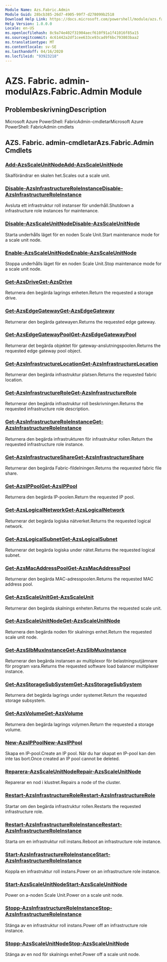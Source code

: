 ```yaml
---
Module Name: Azs.Fabric.Admin
Module Guid: 28bcb385-26d7-4905-99f7-d278099b2518
Download Help Link: https://docs.microsoft.com/powershell/module/azs.fabric.admin
Help Version: 1.0.0.0
Locale: en-US
ms.openlocfilehash: 8c9a74e402f31904aecf610f91a1f41016f85a15
ms.sourcegitcommit: 4c61442a2df1cee633ce93cad9f6bc793803baa2
ms.translationtype: MT
ms.contentlocale: sv-SE
ms.lasthandoff: 04/16/2020
ms.locfileid: "93923218"
---
```

# <span data-ttu-id="fee97-101">AZS. Fabric. admin-modul</span><span class="sxs-lookup"><span data-stu-id="fee97-101">Azs.Fabric.Admin Module</span></span>
## <span data-ttu-id="fee97-102">Problembeskrivning</span><span class="sxs-lookup"><span data-stu-id="fee97-102">Description</span></span>
<span data-ttu-id="fee97-103">Microsoft Azure PowerShell: FabricAdmin-cmdletar</span><span class="sxs-lookup"><span data-stu-id="fee97-103">Microsoft Azure PowerShell: FabricAdmin cmdlets</span></span>

## <span data-ttu-id="fee97-104">AZS. Fabric. admin-cmdletar</span><span class="sxs-lookup"><span data-stu-id="fee97-104">Azs.Fabric.Admin Cmdlets</span></span>
### [<span data-ttu-id="fee97-105">Add-AzsScaleUnitNode</span><span class="sxs-lookup"><span data-stu-id="fee97-105">Add-AzsScaleUnitNode</span></span>](Add-AzsScaleUnitNode.md)
<span data-ttu-id="fee97-106">Skalförändrar en skalen het.</span><span class="sxs-lookup"><span data-stu-id="fee97-106">Scales out a scale unit.</span></span>

### [<span data-ttu-id="fee97-107">Disable-AzsInfrastructureRoleInstance</span><span class="sxs-lookup"><span data-stu-id="fee97-107">Disable-AzsInfrastructureRoleInstance</span></span>](Disable-AzsInfrastructureRoleInstance.md)
<span data-ttu-id="fee97-108">Avsluta ett infrastruktur roll instanser för underhåll.</span><span class="sxs-lookup"><span data-stu-id="fee97-108">Shutdown a infrastructure role instances for maintenance.</span></span>

### [<span data-ttu-id="fee97-109">Disable-AzsScaleUnitNode</span><span class="sxs-lookup"><span data-stu-id="fee97-109">Disable-AzsScaleUnitNode</span></span>](Disable-AzsScaleUnitNode.md)
<span data-ttu-id="fee97-110">Starta underhålls läget för en noden Scale Unit.</span><span class="sxs-lookup"><span data-stu-id="fee97-110">Start maintenance mode for a scale unit node.</span></span>

### [<span data-ttu-id="fee97-111">Enable-AzsScaleUnitNode</span><span class="sxs-lookup"><span data-stu-id="fee97-111">Enable-AzsScaleUnitNode</span></span>](Enable-AzsScaleUnitNode.md)
<span data-ttu-id="fee97-112">Stoppa underhålls läget för en noden Scale Unit.</span><span class="sxs-lookup"><span data-stu-id="fee97-112">Stop maintenance mode for a scale unit node.</span></span>

### [<span data-ttu-id="fee97-113">Get-AzsDrive</span><span class="sxs-lookup"><span data-stu-id="fee97-113">Get-AzsDrive</span></span>](Get-AzsDrive.md)
<span data-ttu-id="fee97-114">Returnera den begärda lagrings enheten.</span><span class="sxs-lookup"><span data-stu-id="fee97-114">Return the requested a storage drive.</span></span>

### [<span data-ttu-id="fee97-115">Get-AzsEdgeGateway</span><span class="sxs-lookup"><span data-stu-id="fee97-115">Get-AzsEdgeGateway</span></span>](Get-AzsEdgeGateway.md)
<span data-ttu-id="fee97-116">Returnerar den begärda gatewayen.</span><span class="sxs-lookup"><span data-stu-id="fee97-116">Returns the requested edge gateway.</span></span>

### [<span data-ttu-id="fee97-117">Get-AzsEdgeGatewayPool</span><span class="sxs-lookup"><span data-stu-id="fee97-117">Get-AzsEdgeGatewayPool</span></span>](Get-AzsEdgeGatewayPool.md)
<span data-ttu-id="fee97-118">Returnerar det begärda objektet för gateway-anslutningspoolen.</span><span class="sxs-lookup"><span data-stu-id="fee97-118">Returns the requested edge gateway pool object.</span></span>

### [<span data-ttu-id="fee97-119">Get-AzsInfrastructureLocation</span><span class="sxs-lookup"><span data-stu-id="fee97-119">Get-AzsInfrastructureLocation</span></span>](Get-AzsInfrastructureLocation.md)
<span data-ttu-id="fee97-120">Returnerar den begärda infrastruktur platsen.</span><span class="sxs-lookup"><span data-stu-id="fee97-120">Returns the requested fabric location.</span></span>

### [<span data-ttu-id="fee97-121">Get-AzsInfrastructureRole</span><span class="sxs-lookup"><span data-stu-id="fee97-121">Get-AzsInfrastructureRole</span></span>](Get-AzsInfrastructureRole.md)
<span data-ttu-id="fee97-122">Returnerar den begärda infrastruktur roll beskrivningen.</span><span class="sxs-lookup"><span data-stu-id="fee97-122">Returns the requested infrastructure role description.</span></span>

### [<span data-ttu-id="fee97-123">Get-AzsInfrastructureRoleInstance</span><span class="sxs-lookup"><span data-stu-id="fee97-123">Get-AzsInfrastructureRoleInstance</span></span>](Get-AzsInfrastructureRoleInstance.md)
<span data-ttu-id="fee97-124">Returnera den begärda infrastrukturen för infrastruktur rollen.</span><span class="sxs-lookup"><span data-stu-id="fee97-124">Return the requested infrastructure role instance.</span></span>

### [<span data-ttu-id="fee97-125">Get-AzsInfrastructureShare</span><span class="sxs-lookup"><span data-stu-id="fee97-125">Get-AzsInfrastructureShare</span></span>](Get-AzsInfrastructureShare.md)
<span data-ttu-id="fee97-126">Returnerar den begärda Fabric-fildelningen.</span><span class="sxs-lookup"><span data-stu-id="fee97-126">Returns the requested fabric file share.</span></span>

### [<span data-ttu-id="fee97-127">Get-AzsIPPool</span><span class="sxs-lookup"><span data-stu-id="fee97-127">Get-AzsIPPool</span></span>](Get-AzsIPPool.md)
<span data-ttu-id="fee97-128">Returnera den begärda IP-poolen.</span><span class="sxs-lookup"><span data-stu-id="fee97-128">Return the requested IP pool.</span></span>

### [<span data-ttu-id="fee97-129">Get-AzsLogicalNetwork</span><span class="sxs-lookup"><span data-stu-id="fee97-129">Get-AzsLogicalNetwork</span></span>](Get-AzsLogicalNetwork.md)
<span data-ttu-id="fee97-130">Returnerar det begärda logiska nätverket.</span><span class="sxs-lookup"><span data-stu-id="fee97-130">Returns the requested logical network.</span></span>

### [<span data-ttu-id="fee97-131">Get-AzsLogicalSubnet</span><span class="sxs-lookup"><span data-stu-id="fee97-131">Get-AzsLogicalSubnet</span></span>](Get-AzsLogicalSubnet.md)
<span data-ttu-id="fee97-132">Returnerar det begärda logiska under nätet.</span><span class="sxs-lookup"><span data-stu-id="fee97-132">Returns the requested logical subnet.</span></span>

### [<span data-ttu-id="fee97-133">Get-AzsMacAddressPool</span><span class="sxs-lookup"><span data-stu-id="fee97-133">Get-AzsMacAddressPool</span></span>](Get-AzsMacAddressPool.md)
<span data-ttu-id="fee97-134">Returnerar den begärda MAC-adresspoolen.</span><span class="sxs-lookup"><span data-stu-id="fee97-134">Returns the requested MAC address pool.</span></span>

### [<span data-ttu-id="fee97-135">Get-AzsScaleUnit</span><span class="sxs-lookup"><span data-stu-id="fee97-135">Get-AzsScaleUnit</span></span>](Get-AzsScaleUnit.md)
<span data-ttu-id="fee97-136">Returnerar den begärda skalnings enheten.</span><span class="sxs-lookup"><span data-stu-id="fee97-136">Returns the requested scale unit.</span></span>

### [<span data-ttu-id="fee97-137">Get-AzsScaleUnitNode</span><span class="sxs-lookup"><span data-stu-id="fee97-137">Get-AzsScaleUnitNode</span></span>](Get-AzsScaleUnitNode.md)
<span data-ttu-id="fee97-138">Returnera den begärda noden för skalnings enhet.</span><span class="sxs-lookup"><span data-stu-id="fee97-138">Return the requested scale unit node.</span></span>

### [<span data-ttu-id="fee97-139">Get-AzsSlbMuxInstance</span><span class="sxs-lookup"><span data-stu-id="fee97-139">Get-AzsSlbMuxInstance</span></span>](Get-AzsSlbMuxInstance.md)
<span data-ttu-id="fee97-140">Returnerar den begärda instansen av multiplexor för belastningsutjämnare för program vara.</span><span class="sxs-lookup"><span data-stu-id="fee97-140">Returns the requested software load balancer multiplexer instance.</span></span>

### [<span data-ttu-id="fee97-141">Get-AzsStorageSubSystem</span><span class="sxs-lookup"><span data-stu-id="fee97-141">Get-AzsStorageSubSystem</span></span>](Get-AzsStorageSubSystem.md)
<span data-ttu-id="fee97-142">Returnera det begärda lagrings under systemet.</span><span class="sxs-lookup"><span data-stu-id="fee97-142">Return the requested storage subsystem.</span></span>

### [<span data-ttu-id="fee97-143">Get-AzsVolume</span><span class="sxs-lookup"><span data-stu-id="fee97-143">Get-AzsVolume</span></span>](Get-AzsVolume.md)
<span data-ttu-id="fee97-144">Returnera den begärda lagrings volymen.</span><span class="sxs-lookup"><span data-stu-id="fee97-144">Return the requested a storage volume.</span></span>

### [<span data-ttu-id="fee97-145">New-AzsIPPool</span><span class="sxs-lookup"><span data-stu-id="fee97-145">New-AzsIPPool</span></span>](New-AzsIPPool.md)
<span data-ttu-id="fee97-146">Skapa en IP-pool.</span><span class="sxs-lookup"><span data-stu-id="fee97-146">Create an IP pool.</span></span>
<span data-ttu-id="fee97-147">När du har skapat en IP-pool kan den inte tas bort.</span><span class="sxs-lookup"><span data-stu-id="fee97-147">Once created an IP pool cannot be deleted.</span></span>

### [<span data-ttu-id="fee97-148">Reparera-AzsScaleUnitNode</span><span class="sxs-lookup"><span data-stu-id="fee97-148">Repair-AzsScaleUnitNode</span></span>](Repair-AzsScaleUnitNode.md)
<span data-ttu-id="fee97-149">Reparerar en nod i klustret.</span><span class="sxs-lookup"><span data-stu-id="fee97-149">Repairs a node of the cluster.</span></span>

### [<span data-ttu-id="fee97-150">Restart-AzsInfrastructureRole</span><span class="sxs-lookup"><span data-stu-id="fee97-150">Restart-AzsInfrastructureRole</span></span>](Restart-AzsInfrastructureRole.md)
<span data-ttu-id="fee97-151">Startar om den begärda infrastruktur rollen.</span><span class="sxs-lookup"><span data-stu-id="fee97-151">Restarts the requested infrastructure role.</span></span>

### [<span data-ttu-id="fee97-152">Restart-AzsInfrastructureRoleInstance</span><span class="sxs-lookup"><span data-stu-id="fee97-152">Restart-AzsInfrastructureRoleInstance</span></span>](Restart-AzsInfrastructureRoleInstance.md)
<span data-ttu-id="fee97-153">Starta om en infrastruktur roll instans.</span><span class="sxs-lookup"><span data-stu-id="fee97-153">Reboot an infrastructure role instance.</span></span>

### [<span data-ttu-id="fee97-154">Start-AzsInfrastructureRoleInstance</span><span class="sxs-lookup"><span data-stu-id="fee97-154">Start-AzsInfrastructureRoleInstance</span></span>](Start-AzsInfrastructureRoleInstance.md)
<span data-ttu-id="fee97-155">Koppla en infrastruktur roll instans.</span><span class="sxs-lookup"><span data-stu-id="fee97-155">Power on an infrastructure role instance.</span></span>

### [<span data-ttu-id="fee97-156">Start-AzsScaleUnitNode</span><span class="sxs-lookup"><span data-stu-id="fee97-156">Start-AzsScaleUnitNode</span></span>](Start-AzsScaleUnitNode.md)
<span data-ttu-id="fee97-157">Power on a-noden Scale Unit.</span><span class="sxs-lookup"><span data-stu-id="fee97-157">Power on a scale unit node.</span></span>

### [<span data-ttu-id="fee97-158">Stopp-AzsInfrastructureRoleInstance</span><span class="sxs-lookup"><span data-stu-id="fee97-158">Stop-AzsInfrastructureRoleInstance</span></span>](Stop-AzsInfrastructureRoleInstance.md)
<span data-ttu-id="fee97-159">Stänga av en infrastruktur roll instans.</span><span class="sxs-lookup"><span data-stu-id="fee97-159">Power off an infrastructure role instance.</span></span>

### [<span data-ttu-id="fee97-160">Stopp-AzsScaleUnitNode</span><span class="sxs-lookup"><span data-stu-id="fee97-160">Stop-AzsScaleUnitNode</span></span>](Stop-AzsScaleUnitNode.md)
<span data-ttu-id="fee97-161">Stänga av en nod för skalnings enhet.</span><span class="sxs-lookup"><span data-stu-id="fee97-161">Power off a scale unit node.</span></span>

